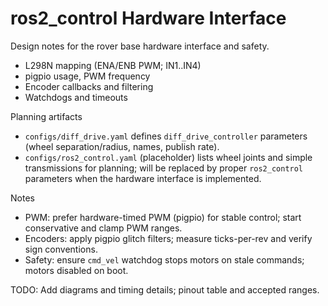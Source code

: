 # ros2_control Hardware Interface

Design notes for the rover base hardware interface and safety.

- L298N mapping (ENA/ENB PWM; IN1..IN4)
- pigpio usage, PWM frequency
- Encoder callbacks and filtering
- Watchdogs and timeouts

Planning artifacts

- `configs/diff_drive.yaml` defines `diff_drive_controller` parameters (wheel separation/radius, names, publish rate).
- `configs/ros2_control.yaml` (placeholder) lists wheel joints and simple transmissions for planning; will be replaced by proper `ros2_control` parameters when the hardware interface is implemented.

Notes

- PWM: prefer hardware-timed PWM (pigpio) for stable control; start conservative and clamp PWM ranges.
- Encoders: apply pigpio glitch filters; measure ticks-per-rev and verify sign conventions.
- Safety: ensure `cmd_vel` watchdog stops motors on stale commands; motors disabled on boot.

TODO: Add diagrams and timing details; pinout table and accepted ranges.
